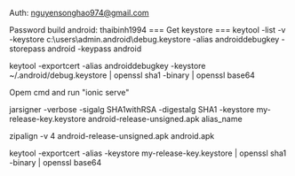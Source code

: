 Auth: nguyensonghao974@gmail.com

Password build android: thaibinh1994
=== Get keystore ===
keytool -list -v -keystore c:\users\admin\.android\debug.keystore -alias androiddebugkey -storepass android -keypass android

keytool -exportcert -alias androiddebugkey -keystore ~/.android/debug.keystore | openssl sha1 -binary | openssl base64

Opem cmd and run "ionic serve"

jarsigner -verbose -sigalg SHA1withRSA -digestalg SHA1 -keystore my-release-key.keystore android-release-unsigned.apk alias_name

zipalign -v 4 android-release-unsigned.apk android.apk

keytool -exportcert -alias -keystore my-release-key.keystore | openssl sha1 -binary | openssl base64